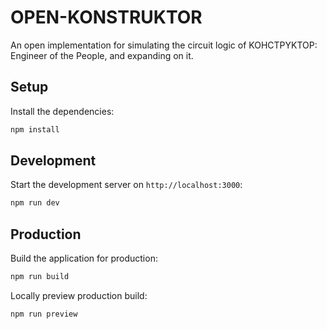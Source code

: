 # OPEN-KONSTRUKTOR
An open implementation for simulating the circuit logic of KOHCTPYKTOP: Engineer of the People,
and expanding on it.

## Setup

Install the dependencies:

```bash
npm install
```

## Development

Start the development server on `http://localhost:3000`:

```bash
npm run dev
```

## Production

Build the application for production:

```bash
npm run build
```

Locally preview production build:

```bash
npm run preview
```
